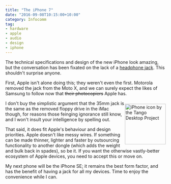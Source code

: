 ```yaml
---
title: "The iPhone 7"
date: "2016-09-08T10:15:00+10:00"
category: Infocomm
tag:
- hardware
- apple
- audio
- design
- iphone
---
```

The technical specifications and design of the new iPhone look amazing, but the conversation has been fixated on the lack of a [headphone jack]. This shouldn't surprise anyone.

First, Apple isn't alone doing this; they weren't even the first. Motorola removed the jack from the Moto X, and we can surely expect the likes of Samsung to follow now that <del>their photocopiers</del> Apple has.

<p><img src="https://rubenerd.com/files/2016/icon-tango-iphone.png" alt="iPhone icon by the Tango Desktop Project" srcset="https://rubenerd.com/files/2016/icon-tango-iphone.png 1x, https://rubenerd.com/files/2016/icon-tango-iphone@2x.png 2x" style="width:128px;height:128px;float:right;margin:10px 0" /></p>

I don't buy the simplistic argument that the 35mm jack is the same as the removed floppy drive in the iMac though, for reasons those feinging ignorance still know, and I won't insult your intelligence by spelling out. 

That said, it does fit Apple's behaviour and design priorities. Apple doesn't like messy wires. If something can be made thinner, lighter and faster by outsourcing functionality to another dongle (which adds the weight and bulk back in spades), so be it. If you want the otherwise vastly-better ecosystem of Apple devices, you need to accept this or move on.

My next phone will be the iPhone SE; it remains the best form factor, and has the benefit of having a jack for all my devices. Time to enjoy the convenience while I can.

[headphone jack]: http://appleplugs.com/

